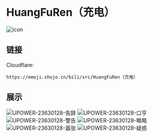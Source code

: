 # HuangFuRen（充电）
![icon](https://emoji.shojo.cn/bili/src/HuangFuRen（充电）/icon.png)
## 链接
Cloudflare:
```
https://emoji.shojo.cn/bili/src/HuangFuRen（充电）
```
## 展示
![UPOWER-23630128-告辞](https://emoji.shojo.cn/bili/src/HuangFuRen（充电）/UPOWER-23630128-告辞.png)
![UPOWER-23630128-口亨](https://emoji.shojo.cn/bili/src/HuangFuRen（充电）/UPOWER-23630128-口亨.png)
![UPOWER-23630128-警告](https://emoji.shojo.cn/bili/src/HuangFuRen（充电）/UPOWER-23630128-警告.png)
![UPOWER-23630128-略略](https://emoji.shojo.cn/bili/src/HuangFuRen（充电）/UPOWER-23630128-略略.png)
![UPOWER-23630128-嚣张](https://emoji.shojo.cn/bili/src/HuangFuRen（充电）/UPOWER-23630128-嚣张.png)
![UPOWER-23630128-疑惑](https://emoji.shojo.cn/bili/src/HuangFuRen（充电）/UPOWER-23630128-疑惑.png)
